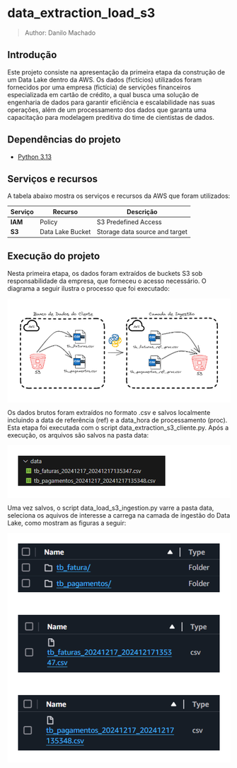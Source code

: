 # data_extraction_load_s3

> Author: Danilo Machado

## Introdução

  Este projeto consiste na apresentação da primeira etapa da construção de um Data Lake dentro da AWS. Os dados (fictícios) utilizados foram fornecidos por uma empresa (fictícia) de servições financeiros especializada em cartão de crédito, a qual busca uma solução de engenharia de dados para garantir eficiência e escalabilidade nas suas operações, além de um processamento dos dados que garanta uma capacitação para modelagem preditiva do time de cientistas de dados. 

  

## Dependências do projeto

- [Python 3.13](https://www.python.org)

## Serviços e recursos

  A tabela abaixo mostra os serviços e recursos da AWS que foram utilizados:
  

| Serviço         | Recurso                           | Descrição                             |
| --------------- | --------------------------------- | ------------------------------------- |
| **IAM**         | Policy                            | S3 Predefined Access                  |
| **S3**          | Data Lake Bucket                  | Storage data source and target        |

## Execução do projeto

  Nesta primeira etapa, os dados foram extraídos de buckets S3 sob responsabilidade da empresa, que forneceu o acesso necessário. O diagrama a seguir ilustra o processo que foi executado:

<div style='background-color:#fff;padding:24px;'>
<img src='./docs/project_intro.png' alt='Extração e Carregamento de dados em bucket S3 na AWS'/>
</div>


  Os dados brutos foram extraídos no formato .csv e salvos localmente incluindo a data de referência (ref) e a data_hora de processamento (proc). Esta etapa foi executada com o script data_extraction_s3_cliente.py. Após a execução, os arquivos são salvos na pasta data:

<div style='background-color:#fff;padding:24px;'>
<img src='./docs/extracted_files.png' alt='Extração e Carregamento de dados em bucket S3 na AWS'/>
</div>
  
  Uma vez salvos, o script data_load_s3_ingestion.py varre a pasta data, seleciona os aquivos de interesse a carrega na camada de ingestão do Data Lake, como mostram as figuras a seguir:

<div style='background-color:#fff;padding:24px;'>
<img src='./docs/folders.png' alt='Extração e Carregamento de dados em bucket S3 na AWS'/>
</div>

<div style='background-color:#fff;padding:24px;'>
<img src='./docs/faturas.png' alt='Extração e Carregamento de dados em bucket S3 na AWS'/>
</div>

<div style='background-color:#fff;padding:24px;'>
<img src='./docs/pagamentos.png' alt='Extração e Carregamento de dados em bucket S3 na AWS'/>
</div>

